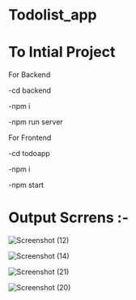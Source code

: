 # Todolist_app



# To Intial Project

For Backend

-cd backend

-npm i

-npm run server

For Frontend

-cd todoapp

-npm i

-npm start

# Output Scrrens :-


![Screenshot (12)](https://user-images.githubusercontent.com/106462901/181192541-b3f6100e-5054-4217-8e74-c2261331d349.png)



![Screenshot (14)](https://user-images.githubusercontent.com/106462901/181192561-ea077e2d-652d-47e6-994e-840766b645a5.png)



![Screenshot (21)](https://user-images.githubusercontent.com/106462901/181192591-c769c863-9a38-4892-9f46-b39a450f2513.png)



![Screenshot (20)](https://user-images.githubusercontent.com/106462901/181192621-3669ff46-a959-4313-a364-c930baeda757.png)
